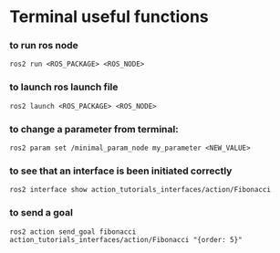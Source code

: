 # Terminal useful functions

### to run ros node
    ros2 run <ROS_PACKAGE> <ROS_NODE>
### to launch ros launch file
    ros2 launch <ROS_PACKAGE> <ROS_NODE>
### to change a parameter from terminal: 
    ros2 param set /minimal_param_node my_parameter <NEW_VALUE>
### to see that an interface is been initiated correctly
    ros2 interface show action_tutorials_interfaces/action/Fibonacci
### to send a goal
    ros2 action send_goal fibonacci action_tutorials_interfaces/action/Fibonacci "{order: 5}"
